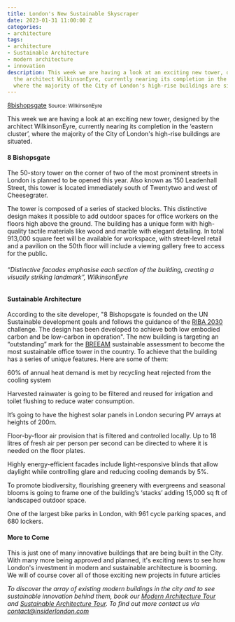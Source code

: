 ```yaml
---
title: London's New Sustainable Skyscraper
date: 2023-01-31 11:00:00 Z
categories:
- architecture
tags:
- architecture
- Sustainable Architecture
- modern architecture
- innovation
description: This week we are having a look at an exciting new tower, designed by
  the architect WilkinsonEyre, currently nearing its completion in the ‘eastern cluster’,
  where the majority of the City of London's high-rise buildings are situated.
---
```


[8bishopsgate](/uploads/_20230131_102733.JPG)
<small>Source: WilkinsonEyre</small>

This week we are having a look at an exciting new tower, designed by the architect WilkinsonEyre, currently nearing its completion in the ‘eastern cluster’, where the majority of the City of London's high-rise buildings are situated.


#### 8 Bishopsgate

The 50-story tower on the corner of two of the most prominent streets in London is planned to be opened this year. Also known as 150 Leadenhall Street, this tower is located immediately south of Twentytwo and west of Cheesegrater. 

The tower is composed of a series of stacked blocks. This distinctive design makes it possible to add outdoor spaces for office workers on the floors high above the ground. The building has a unique form with high-quality tactile materials like wood and marble with elegant detailing. In total 913,000 square feet will be available for workspace, with street-level retail and a pavilion on the 50th floor will include a viewing gallery free to access for the public.

###### “Distinctive facades emphasise each section of the building, creating a visually striking landmark”, WilkinsonEyre

#### Sustainable Architecture

According to the site developer, "8 Bishopsgate is founded on the UN Sustainable development goals and follows the guidance of the [RIBA 2030](https://www.architecture.com/about/policy/climate-action/2030-climate-challenge) challenge. The design has been developed to achieve both low embodied carbon and be low-carbon in operation". The new building is targeting an “outstanding” mark for the [BREEAM](https://bregroup.com/products/breeam/) sustainable assessment to become the most sustainable office tower in the country. To achieve that the building has a series of unique features. Here are some of them:

60% of annual heat demand is met by recycling heat rejected from the cooling system

Harvested rainwater is going to be filtered and reused for irrigation and toilet flushing to reduce water consumption.

It’s going to have the highest solar panels in London securing PV arrays at heights of 200m.

Floor-by-floor air provision that is filtered and controlled locally. Up to 18 litres of fresh air per person per second can be directed to where it is needed on the floor plates.

Highly energy-efficient facades include light-responsive blinds that allow daylight while controlling glare and reducing cooling demands by 5%.

To promote biodiversity, flourishing greenery with evergreens and seasonal blooms is going to frame one of the building’s ‘stacks’ adding 15,000 sq ft of landscaped outdoor space.

One of the largest bike parks in London, with 961 cycle parking spaces, and 680 lockers.
 
#### More to Come

This is just one of many innovative buildings that are being built in the City. With many more being approved and planned, it's exciting news to see how London's investment in modern and sustainable architecture is booming. We will of course cover all of those exciting new projects in future articles 

*To discover the array of existing modern buildings in the city and to see sustainable innovation behind them, book our [Modern Architecture Tour](https://www.insiderlondon.com/london/educational-tours/modern-architecture-tour/#modern-architecture) and [Sustainable Architecture Tour](https://www.insiderlondon.com/london/educational-tours/sustainable-london-architecture-tour/). To find out more contact us via <a href="mailto:contact@insiderlondon.com">contact@insiderlondon.com</a>*

